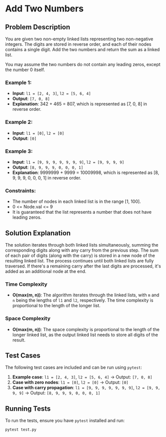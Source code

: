# Add Two Numbers

## Problem Description
You are given two non-empty linked lists representing two non-negative integers. The digits are stored in reverse order, and each of their nodes contains a single digit. Add the two numbers and return the sum as a linked list.

You may assume the two numbers do not contain any leading zeros, except the number 0 itself.

### Example 1:
- **Input**: `l1 = [2, 4, 3]`, `l2 = [5, 6, 4]`
- **Output**: `[7, 0, 8]`
- **Explanation**: 342 + 465 = 807, which is represented as [7, 0, 8] in reverse order.

### Example 2:
- **Input**: `l1 = [0]`, `l2 = [0]`
- **Output**: `[0]`

### Example 3:
- **Input**: `l1 = [9, 9, 9, 9, 9, 9, 9]`, `l2 = [9, 9, 9, 9]`
- **Output**: `[8, 9, 9, 9, 0, 0, 0, 1]`
- **Explanation**: 9999999 + 9999 = 10009998, which is represented as [8, 9, 9, 9, 0, 0, 0, 1] in reverse order.

### Constraints:
- The number of nodes in each linked list is in the range [1, 100].
- 0 <= Node.val <= 9
- It is guaranteed that the list represents a number that does not have leading zeros.

## Solution Explanation
The solution iterates through both linked lists simultaneously, summing the corresponding digits along with any carry from the previous step. The sum of each pair of digits (along with the carry) is stored in a new node of the resulting linked list. The process continues until both linked lists are fully traversed. If there's a remaining carry after the last digits are processed, it's added as an additional node at the end.

### Time Complexity
- **O(max(m, n))**: The algorithm iterates through the linked lists, with `m` and `n` being the lengths of `l1` and `l2`, respectively. The time complexity is proportional to the length of the longer list.

### Space Complexity
- **O(max(m, n))**: The space complexity is proportional to the length of the longer linked list, as the output linked list needs to store all digits of the result.

## Test Cases
The following test cases are included and can be run using `pytest`:

1. **Example case**: `l1 = [2, 4, 3]`, `l2 = [5, 6, 4]` -> Output: `[7, 0, 8]`
2. **Case with zero nodes**: `l1 = [0]`, `l2 = [0]` -> Output: `[0]`
3. **Case with carry propagation**: `l1 = [9, 9, 9, 9, 9, 9, 9]`, `l2 = [9, 9, 9, 9]` -> Output: `[8, 9, 9, 9, 0, 0, 0, 1]`

## Running Tests

To run the tests, ensure you have `pytest` installed and run:

```bash
pytest test.py
